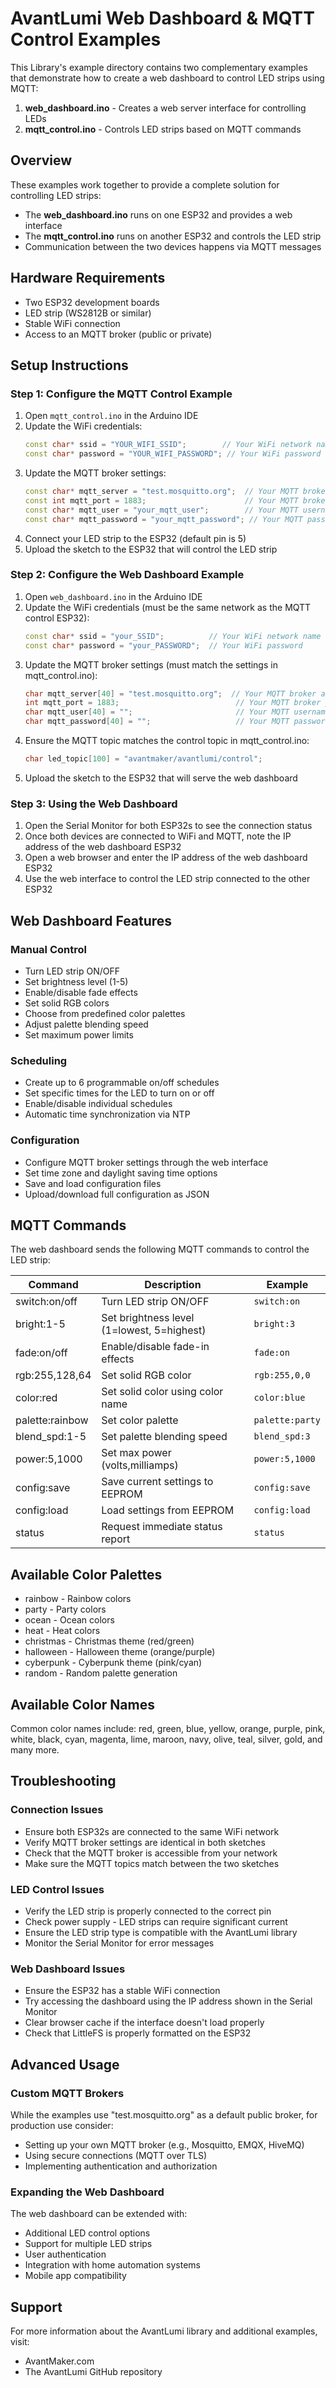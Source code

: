 # AvantLumi Web Dashboard & MQTT Control Examples

This Library's example directory contains two complementary examples that demonstrate how to create a web dashboard to control LED strips using MQTT:

1. **web_dashboard.ino** - Creates a web server interface for controlling LEDs
2. **mqtt_control.ino** - Controls LED strips based on MQTT commands

## Overview

These examples work together to provide a complete solution for controlling LED strips:
- The **web_dashboard.ino** runs on one ESP32 and provides a web interface
- The **mqtt_control.ino** runs on another ESP32 and controls the LED strip
- Communication between the two devices happens via MQTT messages

## Hardware Requirements

- Two ESP32 development boards
- LED strip (WS2812B or similar)
- Stable WiFi connection
- Access to an MQTT broker (public or private)

## Setup Instructions

### Step 1: Configure the MQTT Control Example

1. Open `mqtt_control.ino` in the Arduino IDE
2. Update the WiFi credentials:
   ```cpp
   const char* ssid = "YOUR_WIFI_SSID";        // Your WiFi network name
   const char* password = "YOUR_WIFI_PASSWORD"; // Your WiFi password
   ```
3. Update the MQTT broker settings:
   ```cpp
   const char* mqtt_server = "test.mosquitto.org";  // Your MQTT broker address
   const int mqtt_port = 1883;                      // Your MQTT broker port
   const char* mqtt_user = "your_mqtt_user";        // Your MQTT username (if required)
   const char* mqtt_password = "your_mqtt_password"; // Your MQTT password (if required)
   ```
4. Connect your LED strip to the ESP32 (default pin is 5)
5. Upload the sketch to the ESP32 that will control the LED strip

### Step 2: Configure the Web Dashboard Example

1. Open `web_dashboard.ino` in the Arduino IDE
2. Update the WiFi credentials (must be the same network as the MQTT control ESP32):
   ```cpp
   const char* ssid = "your_SSID";          // Your WiFi network name
   const char* password = "your_PASSWORD";  // Your WiFi password
   ```
3. Update the MQTT broker settings (must match the settings in mqtt_control.ino):
   ```cpp
   char mqtt_server[40] = "test.mosquitto.org";  // Your MQTT broker address
   int mqtt_port = 1883;                          // Your MQTT broker port
   char mqtt_user[40] = "";                       // Your MQTT username (if required)
   char mqtt_password[40] = "";                   // Your MQTT password (if required)
   ```
4. Ensure the MQTT topic matches the control topic in mqtt_control.ino:
   ```cpp
   char led_topic[100] = "avantmaker/avantlumi/control";
   ```
5. Upload the sketch to the ESP32 that will serve the web dashboard

### Step 3: Using the Web Dashboard

1. Open the Serial Monitor for both ESP32s to see the connection status
2. Once both devices are connected to WiFi and MQTT, note the IP address of the web dashboard ESP32
3. Open a web browser and enter the IP address of the web dashboard ESP32
4. Use the web interface to control the LED strip connected to the other ESP32

## Web Dashboard Features

### Manual Control
- Turn LED strip ON/OFF
- Set brightness level (1-5)
- Enable/disable fade effects
- Set solid RGB colors
- Choose from predefined color palettes
- Adjust palette blending speed
- Set maximum power limits

### Scheduling
- Create up to 6 programmable on/off schedules
- Set specific times for the LED to turn on or off
- Enable/disable individual schedules
- Automatic time synchronization via NTP

### Configuration
- Configure MQTT broker settings through the web interface
- Set time zone and daylight saving time options
- Save and load configuration files
- Upload/download full configuration as JSON

## MQTT Commands

The web dashboard sends the following MQTT commands to control the LED strip:

| Command | Description | Example |
|---------|-------------|---------|
| switch:on/off | Turn LED strip ON/OFF | `switch:on` |
| bright:1-5 | Set brightness level (1=lowest, 5=highest) | `bright:3` |
| fade:on/off | Enable/disable fade-in effects | `fade:on` |
| rgb:255,128,64 | Set solid RGB color | `rgb:255,0,0` |
| color:red | Set solid color using color name | `color:blue` |
| palette:rainbow | Set color palette | `palette:party` |
| blend_spd:1-5 | Set palette blending speed | `blend_spd:3` |
| power:5,1000 | Set max power (volts,milliamps) | `power:5,1000` |
| config:save | Save current settings to EEPROM | `config:save` |
| config:load | Load settings from EEPROM | `config:load` |
| status | Request immediate status report | `status` |

## Available Color Palettes

- rainbow - Rainbow colors
- party - Party colors
- ocean - Ocean colors
- heat - Heat colors
- christmas - Christmas theme (red/green)
- halloween - Halloween theme (orange/purple)
- cyberpunk - Cyberpunk theme (pink/cyan)
- random - Random palette generation

## Available Color Names

Common color names include: red, green, blue, yellow, orange, purple, pink, white, black, cyan, magenta, lime, maroon, navy, olive, teal, silver, gold, and many more.

## Troubleshooting

### Connection Issues
- Ensure both ESP32s are connected to the same WiFi network
- Verify MQTT broker settings are identical in both sketches
- Check that the MQTT broker is accessible from your network
- Make sure the MQTT topics match between the two sketches

### LED Control Issues
- Verify the LED strip is properly connected to the correct pin
- Check power supply - LED strips can require significant current
- Ensure the LED strip type is compatible with the AvantLumi library
- Monitor the Serial Monitor for error messages

### Web Dashboard Issues
- Ensure the ESP32 has a stable WiFi connection
- Try accessing the dashboard using the IP address shown in the Serial Monitor
- Clear browser cache if the interface doesn't load properly
- Check that LittleFS is properly formatted on the ESP32

## Advanced Usage

### Custom MQTT Brokers
While the examples use "test.mosquitto.org" as a default public broker, for production use consider:
- Setting up your own MQTT broker (e.g., Mosquitto, EMQX, HiveMQ)
- Using secure connections (MQTT over TLS)
- Implementing authentication and authorization

### Expanding the Web Dashboard
The web dashboard can be extended with:
- Additional LED control options
- Support for multiple LED strips
- User authentication
- Integration with home automation systems
- Mobile app compatibility

## Support

For more information about the AvantLumi library and additional examples, visit:
- AvantMaker.com
- The AvantLumi GitHub repository
